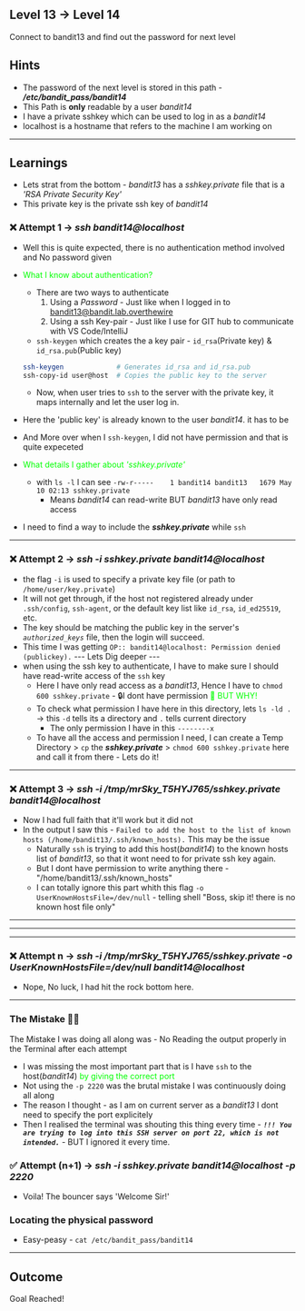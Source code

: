 ## Level 13 -> Level 14
Connect to bandit13 and find out the password for next level


**Hints**<br>
---
- The password of the next level is stored in this path - ***/etc/bandit_pass/bandit14*** 
- This Path is **only** readable by a user _bandit14_
- I have a private sshkey which can be used to log in as a _bandit14_
- localhost is a hostname that refers to the machine I am working on

---
**Learnings**<br>
---
- Lets strat from the bottom - _bandit13_ has a _sshkey.private_ file that is a _'RSA Private Security Key'_
- This private key is the private ssh key of _bandit14_
###  ❌ Attempt 1 -> ***ssh bandit14@localhost***
- Well this is quite expected, there is no authentication method involved and No password given
- <span style="color:lime">What I know about authentication?</span><br>
    + There are two ways to authenticate 
        1. Using a *Password* - Just like when I logged in to bandit13@bandit.lab.overthewire
        2. Using a ssh Key-pair - Just like I use for GIT hub to communicate with VS Code/IntelliJ
    + `ssh-keygen` which creates the a key pair -  `id_rsa`(Private key) & `id_rsa.pub`(Public key)

    ```sh
    ssh-keygen             # Generates id_rsa and id_rsa.pub
    ssh-copy-id user@host  # Copies the public key to the server
    ```
    + Now, when user tries to `ssh` to the server with the private key, it maps internally and let the user log in.
- Here the 'public key' is already known to the user _bandit14_. it has to be
- And More over when I `ssh-keygen`, I did not have permission and that is quite expeceted
- <span style="color:lime">What details I gather about <I>'sshkey.private'</I></span><br>
    + with `ls -l` I can see `-rw-r-----    1 bandit14 bandit13   1679 May 10 02:13 sshkey.private`
        * Means _bandit14_ can read-write BUT _bandit13_ have only read access
- I need to find a way to include the **_sshkey.private_** while `ssh`
---
###  ❌ Attempt 2 -> ***ssh -i sshkey.private bandit14@localhost***
- the flag `-i` is used to specify a private key file (or path to `/home/user/key.private`) 
- It will not get through, if the host not registered already under `.ssh/config`, `ssh-agent`, or the default key list like `id_rsa`, `id_ed25519`, etc.
- The key should be matching the public key in the server's _`authorized_keys`_ file, then the login will succeed.
- This time I was getting `OP:: bandit14@localhost: Permission denied (publickey).`
--- Lets Dig deeper --- 
- when using the ssh key to authenticate, I have to make sure I should have read-write access of the `ssh` key 
    * Here I have only read access as a _bandit13_, Hence I have to `chmod 600 sshkey.private` - 🔒I dont have permission
    <span style="color:lime">🤔 BUT WHY!</span><br>
    * To check what permission I have here in this directory, lets `ls -ld .` -> this `-d` tells its a directory and `.` tells current directory
        - The only permission I have in this `--------x`
    * To have all the access and permission I need, I can create a Temp Directory > `cp` the **_sshkey.private_** > `chmod 600 sshkey.private` here and call it from there - Lets do it!
---
###  ❌ Attempt 3 -> ***ssh -i /tmp/mrSky_T5HYJ765/sshkey.private bandit14@localhost***   
- Now I had full faith that it'll work but it did not
- In the output I saw this - `Failed to add the host to the list of known hosts (/home/bandit13/.ssh/known_hosts).` This may be the issue
    + Naturally `ssh` is trying to add this host(_bandit14_) to the known hosts list of _bandit13_, so that it wont need to for private ssh key again.
    + But I dont have permission to write anything there - "/home/bandit13/.ssh/known_hosts"
    + I can totally ignore this part whith this flag `-o UserKnownHostsFile=/dev/null` - telling shell "Boss, skip it! there is no known host file only"
---
---
---
###  ❌ Attempt n -> ***ssh -i /tmp/mrSky_T5HYJ765/sshkey.private -o UserKnownHostsFile=/dev/null bandit14@localhost***   
- Nope, No luck, I had hit the rock bottom here.
---
### The Mistake 🤦‍♂️
The Mistake I was doing all along was - No Reading the output properly in the Terminal after each attempt
- I was missing the most important part that is I have `ssh` to the host(_bandit14_) <span style="color:lime">by giving the correct  port</span>
- Not using the `-p 2220` was the brutal mistake I was continuously doing all along
- The reason I thought - as I am on current server as a _bandit13_ I dont need to specify the port explicitely
- Then I realised the terminal was shouting this thing every time - **_`!!! You are trying to log into this SSH server on port 22, which is not intended.`_** - BUT I ignored it every time. 

###  ✅ Attempt (n+1) -> ***ssh -i sshkey.private bandit14@localhost -p 2220***
- Voila! The bouncer says 'Welcome Sir!'

### Locating the physical password
- Easy-peasy - `cat /etc/bandit_pass/bandit14`

---
**Outcome**<br>
---
Goal Reached! <!-- Password to next level:: `MU4VWeTyJk8ROof1qqmcBPaLh7lDCPvS` -->
